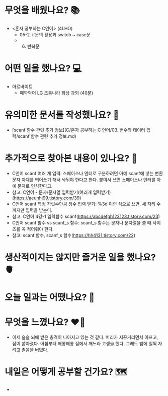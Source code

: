 # 무엇을 배웠나요? 📚 
- <혼자 공부하는 C언어> (4LHO)
    - 05-2. if문의 활용과 switch ~ case문
    - 06. 반복문

# 어떤 일을 했나요? 💻
- 아르바이트
    - 째깍악어 LG 초등나라 화상 과외 (40분)

# 유의미한 문서를 작성했나요? 📝
- [scanf 함수 관련 추가 정보](C/혼자 공부하는 C 언어/03. 변수와 데이터 입력/scanf 함수 관련 추가 정보.md)

# 추가적으로 찾아본 내용이 있나요? 🌊
- C언어 scanf 여러 개 입력: 스페이스나 엔터로 구분하려면 아예 scanf에 넣는 변환 문자 자체를 띄어쓰기 해서 놔둬야 한다고 한다. 붙여서 쓰면 스페이스나 엔터를 아예 문자로 인식한다고.
- 참고: C언어 - 문자/문자열 입력받기(여러개 입력받기)(https://aeunhi99.tistory.com/39)
- C언어 scanf 특정 자릿수만큼 정수 입력 받기: %3d 이런 식으로 쓰면, 세 자리 수까지만 입력을 받는다.
- 참고: C언어 4강-1 입력함수 scanf(https://abcdefgh123123.tistory.com/23)
- C언어 scanf 함수 vs scanf_s 함수: scanf_s 함수는 문자나 문자열을 쓸 때 사이즈를 꼭 적어줘야 한다.
- 참고: scanf 함수, scanf_s 함수(https://hh4131.tistory.com/22)

# 생산적이지는 않지만 즐거운 일을 했나요? 🫀

# 오늘 일과는 어땠나요? 🧳

# 무엇을 느꼈나요? ❤️‍🔥
- 이제 슬슬 뇌에 받은 충격이 나아지고 있는 것 같다. 머리가 지끈거리면서 아프고, 잠이 쏟아졌다. 아침부터 헤롱헤롱 잠에서 깨느라 고생을 했다. 그래도 밤에 일찍 자려고 졸음을 버텼다.

# 내일은 어떻게 공부할 건가요? 🗺
- 